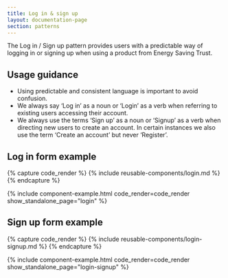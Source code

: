 ```yaml
---
title: Log in & sign up
layout: documentation-page
section: patterns
---
```


The Log in / Sign up pattern provides users with a predictable way of logging in or signing up when using a product from Energy Saving Trust.

## Usage guidance

- Using predictable and consistent language is important to avoid confusion.
- We always say ‘Log in’ as a noun or ‘Login’ as a verb when referring to existing users accessing their account.
- We always use the terms ‘Sign up’ as a noun or ‘Signup’ as a verb when directing new users to create an account. In certain instances we also use the term ‘Create an account’ but never ‘Register’.

## Log in form example

{% capture code_render %}
  {% include reusable-components/login.md %}
{% endcapture %}

{% include component-example.html code_render=code_render show_standalone_page="login" %}

## Sign up form example

{% capture code_render %}
  {% include reusable-components/login-signup.md %}
{% endcapture %}

{% include component-example.html code_render=code_render show_standalone_page="login-signup" %}
